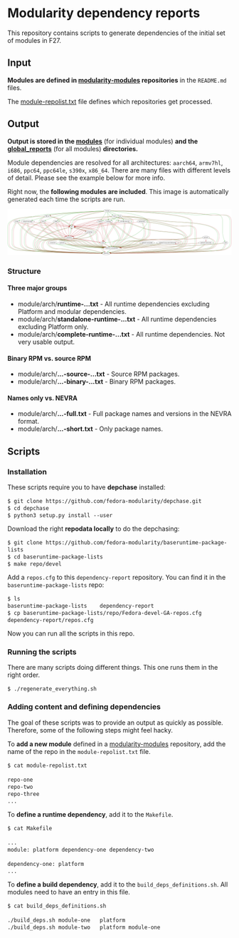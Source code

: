 # Modularity dependency reports

This repository contains scripts to generate dependencies of the initial set of modules in F27.

## Input

**Modules are defined in [modularity-modules](https://github.com/modularity-modules) repositories** in the `README.md` files. 

The [module-repolist.txt](module-repolist.txt) file defines which repositories get processed.

## Output

**Output is stored in the [modules](modules)** (for individual modules) **and the [global_reports](global_reports)** (for all modules) **directories.**

Module dependencies are resolved for all architectures: `aarch64`, `armv7hl`, `i686`, `ppc64`, `ppc64le`, `s390x`, `x86_64`. There are many files with different levels of detail. Please see the example below for more info.

Right now, the **following modules are included**. This image is automatically generated each time the scripts are run.

![module-deps](img/module-deps.png)

### Structure

#### Three major groups

* module/arch/**runtime-...txt** - All runtime dependencies excluding Platform and modular dependencies.
* module/arch/**standalone-runtime-...txt** - All runtime dependencies excluding Platform only.
* module/arch/**complete-runtime-...txt** - All runtime dependencies. Not very usable output.

#### Binary RPM vs. source RPM

* module/arch/**...-source-...txt** - Source RPM packages.
* module/arch/**...-binary-...txt** - Binary RPM packages.

#### Names only vs. NEVRA

* module/arch/**...-full.txt** - Full package names and versions in the NEVRA format.
* module/arch/**...-short.txt** - Only package names.

## Scripts

### Installation 

These scripts require you to have **depchase** installed:

```
$ git clone https://github.com/fedora-modularity/depchase.git
$ cd depchase
$ python3 setup.py install --user
```

Download the right **repodata locally** to do the depchasing:

```
$ git clone https://github.com/fedora-modularity/baseruntime-package-lists
$ cd baseruntime-package-lists
$ make repo/devel
```

Add a `repos.cfg` to this `dependency-report` repository. You can find it in the `baseruntime-package-lists` repo:

```
$ ls 
baseruntime-package-lists    dependency-report
$ cp baseruntime-package-lists/repo/Fedora-devel-GA-repos.cfg dependency-report/repos.cfg
```

Now you can run all the scripts in this repo.

### Running the scripts

There are many scripts doing different things. This one runs them in the right order.

```
$ ./regenerate_everything.sh
```

### Adding content and defining dependencies

The goal of these scripts was to provide an output as quickly as possible. Therefore, some of the following steps might feel hacky.

To **add a new module** defined in a [modularity-modules](https://github.com/modularity-modules) repository, add the name of the repo in the `module-repolist.txt` file.

```
$ cat module-repolist.txt

repo-one
repo-two
repo-three
...
```

To **define a runtime dependency**, add it to the `Makefile`.

```
$ cat Makefile

...
module: platform dependency-one dependency-two

dependency-one: platform
...
```

To **define a build dependency**, add it to the `build_deps_definitions.sh`. All modules need to have an entry in this file.

```
$ cat build_deps_definitions.sh

./build_deps.sh module-one   platform
./build_deps.sh module-two   platform module-one
```
